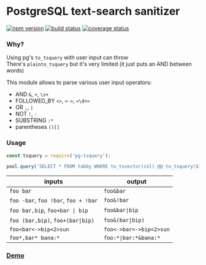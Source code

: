 # PostgreSQL text-search sanitizer

[![npm version][npm-image]][npm-url]
[![build status][travis-image]][travis-url]
[![coverage status][codecov-image]][codecov-url]

### Why?

Using pg's `to_tsquery` with user input can throw  
There's `plainto_tsquery` but it's very limited (it just puts an AND between words)

This module allows to parse various user input operators:
- AND `&`, `+`, `\s+`
- FOLLOWED_BY `<>`, `<->`, `<\d+>`
- OR `,`, `|`
- NOT `!`, `-`
- SUBSTRING `:*`
- parentheses `()[]`

### Usage
```js
const tsquery = require('pg-tsquery');

pool.query('SELECT * FROM tabby WHERE to_tsvector(col) @@ to_tsquery($1)', [tsquery(str)])
```

| inputs | output |
| --- | --- |
| `foo bar` | `foo&bar` |
| `foo -bar`, `foo !bar`, `foo + !bar` | `foo&!bar` |
| `foo bar,bip`, `foo+bar \| bip` | `foo&bar\|bip` |
| `foo (bar,bip)`, `foo+(bar\|bip)` | `foo&(bar\|bip)` |
| `foo<bar<->bip<2>sun` | `foo<->bar<->bip<2>sun` |
| `foo*,bar* bana:*` | `foo:*\|bar:*&bana:*` |

### [Demo](https://caub.github.io/pg-tsquery)

[npm-image]: https://img.shields.io/npm/v/pg-tsquery.svg?style=flat-square
[npm-url]: https://www.npmjs.com/package/pg-tsquery
[travis-image]: https://img.shields.io/travis/caub/pg-tsquery.svg?style=flat-square
[travis-url]: https://travis-ci.org/caub/pg-tsquery
[codecov-image]: https://img.shields.io/codecov/c/github/caub/pg-tsquery.svg?style=flat-square
[codecov-url]: https://codecov.io/gh/caub/pg-tsquery
